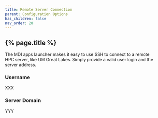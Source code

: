 ```yaml
---
title: Remote Server Connection
parent: Configuration Options
has_children: false
nav_order: 20
---
```


## {% page.title %}

The MDI apps launcher makes it easy to use SSH to connect
to a remote HPC server, like UM Great Lakes. Simply 
provide a valid user login and the server address.

### Username

XXX

### Server Domain

YYY
